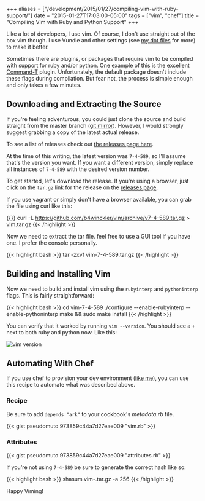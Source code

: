 +++
aliases = ["/development/2015/01/27/compiling-vim-with-ruby-support/"]
date    = "2015-01-27T17:03:00-05:00"
tags    = ["vim", "chef"]
title   = "Compiling Vim with Ruby and Python Support"
+++

Like a lot of developers, I use vim. Of course, I don't use straight out of the box vim though. I use Vundle and other
settings (see [my dot files] for more) to make it better.

Sometimes there are plugins, or packages that require vim to be compiled with support for ruby and/or python. One
example of this is the excellent [Command-T] plugin.  Unfortunately, the default package doesn't include these flags
during compilation. But fear not, the process is simple enough and only takes a few minutes.

## Downloading and Extracting the Source

If you're feeling adventurous, you could just clone the source and build straight from the master branch ([git mirror]).
However, I would strongly suggest grabbing a copy of the latest actual release.

To see a list of releases check out [the releases page here].

At the time of this writing, the latest version was `7-4-589`, so I'll assume that's the version you want. If you want a
different version, simply replace all instances of `7-4-589` with the desired version number.

To get started, let's download the release. If you're using a browser, just click on the `tar.gz` link for the release
on the [releases page].

If you use vagrant or simply don't have a browser available, you can grab the file using curl like this:

{{<highlight bash >}}
curl -L https://github.com/b4winckler/vim/archive/v7-4-589.tar.gz > vim.tar.gz
{{< /highlight >}}

Now we need to extract the tar file. feel free to use a GUI tool if you have one. I prefer the console personally.

{{< highlight bash >}}
tar -zxvf vim-7-4-589.tar.gz
{{< /highlight >}}

## Building and Installing Vim

Now we need to build and install vim using the `rubyinterp` and `pythoninterp` flags. This is fairly straightforward:

{{< highlight bash >}}
cd vim-7-4-589
./configure --enable-rubyinterp --enable-pythoninterp
make && sudo make install
{{< /highlight >}}

You can verify that it worked by running `vim --version`. You should see a `+` next to both ruby and python now. Like
this:

![vim version](img/vim-version.png)

## Automating With Chef

If you use chef to provision your dev environment ([like me]), you can use this recipe to automate what was described
above.

### Recipe

Be sure to add `depends "ark"` to your cookbook's _metadata.rb_ file.

{{< gist pseudomuto 973859c44a7d27eae009 "vim.rb" >}}

### Attributes

{{< gist pseudomuto 973859c44a7d27eae009 "attributes.rb" >}}

If you're not using `7-4-589` be sure to generate the correct hash like so:

{{< highlight bash >}}
shasum vim-<version>.tar.gz -a 256
{{< /highlight >}}

Happy Viming!

[my dot files]: https://github.com/pseudomuto/dotfiles
[Command-T]: https://github.com/wincent/Command-T
[git mirror]: https://github.com/b4winckler/vim
[the releases page here]: https://github.com/b4winckler/vim/releases
[releases page]: https://github.com/b4winckler/vim/releases
[like me]: https://github.com/pseudomuto/kitchen-sink
